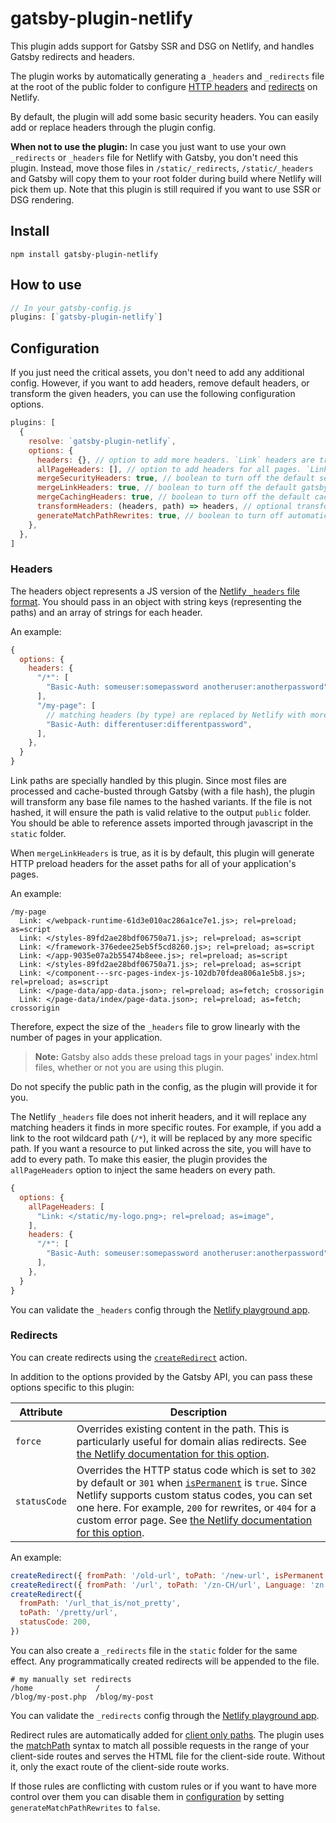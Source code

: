 # gatsby-plugin-netlify

This plugin adds support for Gatsby SSR and DSG on Netlify, and handles Gatsby redirects and headers.

The plugin works by automatically generating a `_headers` and `_redirects` file at the root of the public folder to
configure [HTTP headers](https://www.netlify.com/docs/headers-and-basic-auth/) and
[redirects](https://www.netlify.com/docs/redirects/) on Netlify.

By default, the plugin will add some basic security headers. You can easily add or replace headers through the plugin
config.

**When not to use the plugin:** In case you just want to use your own `_redirects` or `_headers` file for Netlify with
Gatsby, you don't need this plugin. Instead, move those files in `/static/_redirects`, `/static/_headers` and Gatsby
will copy them to your root folder during build where Netlify will pick them up. Note that this plugin is still required
if you want to use SSR or DSG rendering.

## Install

`npm install gatsby-plugin-netlify`

## How to use

```javascript
// In your gatsby-config.js
plugins: [`gatsby-plugin-netlify`]
```

## Configuration

If you just need the critical assets, you don't need to add any additional config. However, if you want to add headers,
remove default headers, or transform the given headers, you can use the following configuration options.

```javascript
plugins: [
  {
    resolve: `gatsby-plugin-netlify`,
    options: {
      headers: {}, // option to add more headers. `Link` headers are transformed by the below criteria
      allPageHeaders: [], // option to add headers for all pages. `Link` headers are transformed by the below criteria
      mergeSecurityHeaders: true, // boolean to turn off the default security headers
      mergeLinkHeaders: true, // boolean to turn off the default gatsby js headers
      mergeCachingHeaders: true, // boolean to turn off the default caching headers
      transformHeaders: (headers, path) => headers, // optional transform for manipulating headers under each path (e.g.sorting), etc.
      generateMatchPathRewrites: true, // boolean to turn off automatic creation of redirect rules for client only paths
    },
  },
]
```

### Headers

The headers object represents a JS version of the
[Netlify `_headers` file format](https://www.netlify.com/docs/headers-and-basic-auth/). You should pass in an object
with string keys (representing the paths) and an array of strings for each header.

An example:

```javascript
{
  options: {
    headers: {
      "/*": [
        "Basic-Auth: someuser:somepassword anotheruser:anotherpassword",
      ],
      "/my-page": [
        // matching headers (by type) are replaced by Netlify with more specific routes
        "Basic-Auth: differentuser:differentpassword",
      ],
    },
  }
}
```

Link paths are specially handled by this plugin. Since most files are processed and cache-busted through Gatsby (with a
file hash), the plugin will transform any base file names to the hashed variants. If the file is not hashed, it will
ensure the path is valid relative to the output `public` folder. You should be able to reference assets imported through
javascript in the `static` folder.

When `mergeLinkHeaders` is true, as it is by default, this plugin will generate HTTP preload headers for the asset paths
for all of your application's pages.

An example:

```
/my-page
  Link: </webpack-runtime-61d3e010ac286a1ce7e1.js>; rel=preload; as=script
  Link: </styles-89fd2ae28bdf06750a71.js>; rel=preload; as=script
  Link: </framework-376edee25eb5f5cd8260.js>; rel=preload; as=script
  Link: </app-9035e07a2b55474b8eee.js>; rel=preload; as=script
  Link: </styles-89fd2ae28bdf06750a71.js>; rel=preload; as=script
  Link: </component---src-pages-index-js-102db70fdea806a1e5b8.js>; rel=preload; as=script
  Link: </page-data/app-data.json>; rel=preload; as=fetch; crossorigin
  Link: </page-data/index/page-data.json>; rel=preload; as=fetch; crossorigin
```

Therefore, expect the size of the `_headers` file to grow linearly with the number of pages in your application.

> **Note:** Gatsby also adds these preload tags in your pages' index.html files, whether or not you are using this
> plugin.

Do not specify the public path in the config, as the plugin will provide it for you.

The Netlify `_headers` file does not inherit headers, and it will replace any matching headers it finds in more specific
routes. For example, if you add a link to the root wildcard path (`/*`), it will be replaced by any more specific path.
If you want a resource to put linked across the site, you will have to add to every path. To make this easier, the
plugin provides the `allPageHeaders` option to inject the same headers on every path.

```javascript
{
  options: {
    allPageHeaders: [
      "Link: </static/my-logo.png>; rel=preload; as=image",
    ],
    headers: {
      "/*": [
        "Basic-Auth: someuser:somepassword anotheruser:anotherpassword",
      ],
    },
  }
}
```

You can validate the `_headers` config through the [Netlify playground app](https://play.netlify.com/headers).

### Redirects

You can create redirects using the [`createRedirect`](https://www.gatsbyjs.org/docs/actions/#createRedirect) action.

In addition to the options provided by the Gatsby API, you can pass these options specific to this plugin:

| Attribute    | Description                                                                                                                                                                                                                                                                                                                                                                                                      |
| ------------ | ---------------------------------------------------------------------------------------------------------------------------------------------------------------------------------------------------------------------------------------------------------------------------------------------------------------------------------------------------------------------------------------------------------------- |
| `force`      | Overrides existing content in the path. This is particularly useful for domain alias redirects. See [the Netlify documentation for this option](https://www.netlify.com/docs/redirects/#structured-configuration).                                                                                                                                                                                               |
| `statusCode` | Overrides the HTTP status code which is set to `302` by default or `301` when [`isPermanent`](https://www.gatsbyjs.org/docs/actions/#createRedirect) is `true`. Since Netlify supports custom status codes, you can set one here. For example, `200` for rewrites, or `404` for a custom error page. See [the Netlify documentation for this option](https://www.netlify.com/docs/redirects/#http-status-codes). |

An example:

```javascript
createRedirect({ fromPath: '/old-url', toPath: '/new-url', isPermanent: true })
createRedirect({ fromPath: '/url', toPath: '/zn-CH/url', Language: 'zn' })
createRedirect({
  fromPath: '/url_that_is/not_pretty',
  toPath: '/pretty/url',
  statusCode: 200,
})
```

You can also create a `_redirects` file in the `static` folder for the same effect. Any programmatically created
redirects will be appended to the file.

```shell
# my manually set redirects
/home              /
/blog/my-post.php  /blog/my-post
```

You can validate the `_redirects` config through the [Netlify playground app](https://play.netlify.com/redirects).

Redirect rules are automatically added for
[client only paths](https://www.gatsbyjs.org/docs/client-only-routes-and-user-authentication). The plugin uses the
[matchPath](https://www.gatsbyjs.org/docs/gatsby-internals-terminology/#matchpath) syntax to match all possible requests
in the range of your client-side routes and serves the HTML file for the client-side route. Without it, only the exact
route of the client-side route works.

If those rules are conflicting with custom rules or if you want to have more control over them you can disable them in
[configuration](#configuration) by setting `generateMatchPathRewrites` to `false`.
